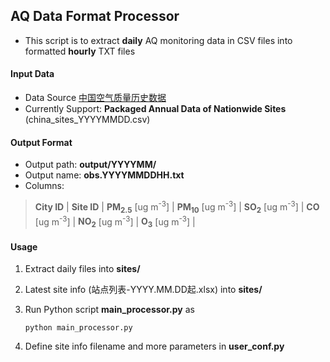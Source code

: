 ## **AQ Data Format Processor**
* This script is to extract **daily** AQ monitoring data in CSV files into formatted **hourly** TXT files
#### **Input Data**
* Data Source [中国空气质量历史数据](https://quotsoft.net/air/)
* Currently Support: **Packaged Annual Data of Nationwide Sites** (china_sites_YYYYMMDD.csv)
#### **Output Format**
* Output path: **output/YYYYMM/**
* Output name: **obs.YYYYMMDDHH.txt**
* Columns:

>**City ID** | **Site ID** |
>**PM<sub>2.5</sub>** [ug m<sup>-3</sup>] |
>**PM<sub>10</sub>** [ug m<sup>-3</sup>] |
>**SO<sub>2</sub>** [ug m<sup>-3</sup>] |
>**CO** [ug m<sup>-3</sup>] |
>**NO<sub>2</sub>** [ug m<sup>-3</sup>] |
>**O<sub>3</sub>** [ug m<sup>-3</sup>] |
#### **Usage**
1. Extract daily files into **sites/**
2. Latest site info (站点列表-YYYY.MM.DD起.xlsx) into **sites/**
3. Run Python script **main_processor.py** as

    `python main_processor.py`
4. Define site info filename and more parameters in **user_conf.py**